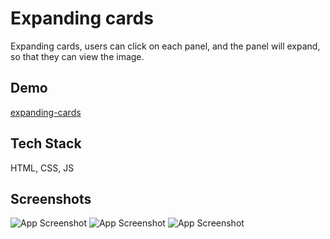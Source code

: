 # Expanding cards

Expanding cards, users can click on each panel, and the panel will expand, so that they can view the image.

## Demo

[expanding-cards](https://beescuit9510.github.io/expanding-cards/)

## Tech Stack

HTML, CSS, JS

## Screenshots

![App Screenshot](./readme/Screenshot%202023-12-18%20at%205.12.57%E2%80%AFAM.png)
![App Screenshot](./readme/Screenshot%202023-12-18%20at%205.14.14%E2%80%AFAM.png)
![App Screenshot](./readme/Screenshot%202023-12-18%20at%205.14.22%E2%80%AFAM.png)
